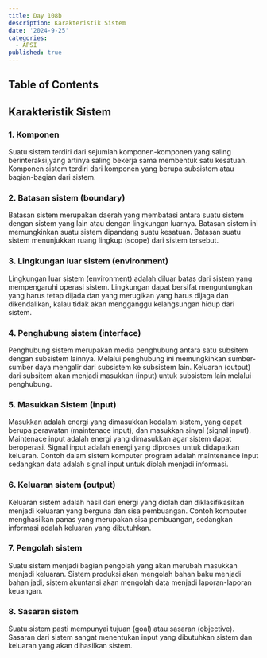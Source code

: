 ```yaml
---
title: Day 108b
description: Karakteristik Sistem
date: '2024-9-25'
categories:
  - APSI
published: true
---
```


## Table of Contents

## Karakteristik Sistem

### 1. Komponen

Suatu sistem terdiri dari sejumlah komponen-komponen yang saling berinteraksi,yang artinya saling bekerja sama membentuk satu kesatuan. Komponen sistem terdiri dari komponen yang berupa subsistem atau bagian-bagian dari sistem.

### 2. Batasan sistem (boundary)

Batasan sistem merupakan daerah yang membatasi antara suatu sistem dengan sistem yang lain atau dengan lingkungan luarnya. Batasan sistem ini memungkinkan suatu sistem dipandang suatu kesatuan. Batasan suatu sistem menunjukkan ruang lingkup (scope) dari sistem tersebut.

### 3. Lingkungan luar sistem (environment)

Lingkungan luar sistem (environment) adalah diluar batas dari sistem yang mempengaruhi operasi sistem. Lingkungan dapat bersifat menguntungkan yang harus tetap dijada dan yang merugikan yang harus dijaga dan dikendalikan, kalau tidak akan mengganggu kelangsungan hidup dari sistem.

### 4. Penghubung sistem (interface)

Penghubung sistem merupakan media penghubung antara satu subsitem dengan subsistem lainnya. Melalui penghubung ini memungkinkan sumber-sumber daya mengalir dari subsistem ke subsistem lain. Keluaran (output) dari subsitem akan menjadi masukkan (input) untuk subsistem lain melalui penghubung.

### 5. Masukkan Sistem (input)

Masukkan adalah energi yang dimasukkan kedalam sistem, yang dapat berupa perawatan (maintenace input), dan masukkan sinyal (signal input). Maintenace input adalah energi yang dimasukkan agar sistem dapat beroperasi. Signal input adalah energi yang diproses untuk didapatkan keluaran. Contoh dalam sistem komputer program adalah maintenance input sedangkan data adalah signal input untuk diolah menjadi informasi.

### 6. Keluaran sistem (output)

Keluaran sistem adalah hasil dari energi yang diolah dan diklasifikasikan menjadi keluaran yang berguna dan sisa pembuangan. Contoh komputer menghasilkan panas yang merupakan sisa pembuangan, sedangkan informasi adalah keluaran yang dibutuhkan.

### 7. Pengolah sistem

Suatu sistem menjadi bagian pengolah yang akan merubah masukkan menjadi keluaran. Sistem produksi akan mengolah bahan baku menjadi bahan jadi, sistem akuntansi akan mengolah data menjadi laporan-laporan keuangan.

### 8. Sasaran sistem

Suatu sistem pasti mempunyai tujuan (goal) atau sasaran (objective). Sasaran dari sistem sangat menentukan input yang dibutuhkan sistem dan keluaran yang akan dihasilkan sistem.
